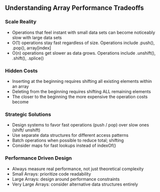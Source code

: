 ## Understanding Array Performance Tradeoffs

### Scale Reality
- Operations that feel instant with small data sets can become noticeably slow with large data sets
- O(1) operations stay fast regardless of size. Operations include .push(), .pop(), array[index]
- O(n) operations get slower as data grows. Operations include .unshift(), .shift(), .splice()

### Hidden Costs
- Inserting at the beginning requires shifting all existing elements within an array
- Deleting from the beginning requires shifting ALL remaining elements
- The closer to the beginning the more expensive the operation costs become

### Strategic Solutions
- Design systems to favor fast operations (push / pop) over slow ones (shift/ unshift)
- Use separate data structures for different access patterns
- Batch operations when possible to reduce total; shifting
- Consider maps for fast lookups instead of indexOf()

### Performance Driven Design
- Always measure real performance, not just theoretical complexity
- Small Arrays: prioritize code readability
- Large Arrays: design around performance constraints
- Very Large Arrays: consider alternative data structures entirely
